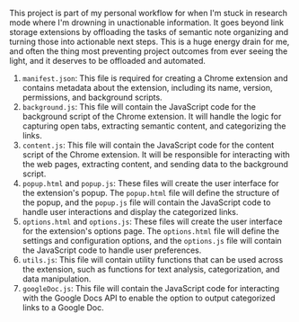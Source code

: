 This project is part of my personal workflow for when I'm stuck in research mode where I'm drowning in unactionable information.  It goes beyond link storage extensions by offloading the tasks of semantic note organizing and turning those into actionable next steps.  This is a huge energy drain for me, and often the thing most preventing project outcomes from ever seeing the light, and it deserves to be offloaded and automated.  

1. `manifest.json`: This file is required for creating a Chrome extension and contains metadata about the extension, including its name, version, permissions, and background scripts.
2. `background.js`: This file will contain the JavaScript code for the background script of the Chrome extension. It will handle the logic for capturing open tabs, extracting semantic content, and categorizing the links.
3. `content.js`: This file will contain the JavaScript code for the content script of the Chrome extension. It will be responsible for interacting with the web pages, extracting content, and sending data to the background script.
4. `popup.html` and `popup.js`: These files will create the user interface for the extension's popup. The `popup.html` file will define the structure of the popup, and the `popup.js` file will contain the JavaScript code to handle user interactions and display the categorized links.
5. `options.html` and `options.js`: These files will create the user interface for the extension's options page. The `options.html` file will define the settings and configuration options, and the `options.js` file will contain the JavaScript code to handle user preferences.
6. `utils.js`: This file will contain utility functions that can be used across the extension, such as functions for text analysis, categorization, and data manipulation.
7. `googleDoc.js`: This file will contain the JavaScript code for interacting with the Google Docs API to enable the option to output categorized links to a Google Doc.